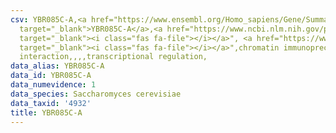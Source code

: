 ```yaml
---
csv: YBR085C-A,<a href="https://www.ensembl.org/Homo_sapiens/Gene/Summary?db=core;g=YBR085C-A"
  target="_blank">YBR085C-A</a>,<a href="https://www.ncbi.nlm.nih.gov/pubmed/15343339"
  target="_blank"><i class="fas fa-file"></i></a>", <a href="https://www.ncbi.nlm.nih.gov/pubmed/30332327"
  target="_blank"><i class="fas fa-file"></i></a>",chromatin immunoprecipitation assay,direct
  interaction,,,,transcriptional regulation,
data_alias: YBR085C-A
data_id: YBR085C-A
data_numevidence: 1
data_species: Saccharomyces cerevisiae
data_taxid: '4932'
title: YBR085C-A
---
```

